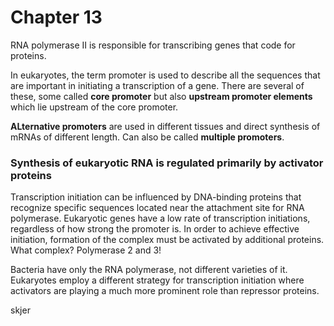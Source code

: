 # Chapter 13

RNA polymerase II is responsible for transcribing genes that code for proteins.

In eukaryotes, the term promoter is used to describe all the sequences that are important in initiating a transcription of a gene. There are several of these, some called **core promoter** but also **upstream promoter elements** which lie upstream of the core promoter.

**ALternative promoters** are used in different tissues and direct synthesis of mRNAs of different length. Can also be called **multiple promoters**.

### Synthesis of eukaryotic RNA is regulated primarily by activator proteins

Transcription initiation can be influenced by DNA-binding proteins that recognize specific sequences located near the attachment site for RNA polymerase. Eukaryotic genes have a low rate of transcription initiations, regardless of how strong the promoter is. In order to achieve effective initiation, formation of the complex must be activated by additional proteins. What complex? Polymerase 2 and 3!

Bacteria have only the RNA polymerase, not different varieties of it. Eukaryotes employ a different strategy for transcription initiation where activators are playing a much more prominent role than repressor proteins.

skjer
